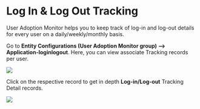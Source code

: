 # Log In & Log Out Tracking

User Adoption Monitor helps you to keep track of log-in and log-out details for every user on a daily/weekly/monthly basis.&#x20;

Go to **Entity Configurations (User Adoption Monitor group) --> Application-loginlogout**. Here, you can view associate Tracking records per user.

![](../../.gitbook/assets/Log\_5.png)

Click on the respective record to get in depth **Log-in/Log-out** Tracking Detail records.

![](<../../.gitbook/assets/Log\_6 (1).png>)
